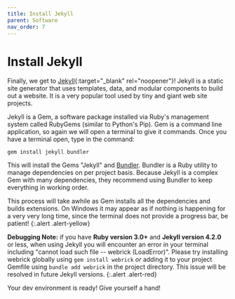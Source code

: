 ```yaml
---
title: Install Jekyll
parent: Software
nav_order: 7
---
```


# Install Jekyll

Finally, we get to [Jekyll](https://jekyllrb.com/){:target="_blank" rel="noopener"}!
Jekyll is a static site generator that uses templates, data, and modular components to build out a website. 
It is a very popular tool used by tiny and giant web site projects. 

Jekyll is a Gem, a software package installed via Ruby's management system called RubyGems (similar to Python's Pip). 
Gem is a command line application, so again we will open a terminal to give it commands.
Once you have a terminal open, type in the command:

```
gem install jekyll bundler
```

This will install the Gems "Jekyll" and [Bundler](https://bundler.io/).
Bundler is a Ruby utility to manage dependencies on per project basis. 
Because Jekyll is a complex Gem with many dependencies, they recommend using Bundler to keep everything in working order. 

This process will take awhile as Gem installs all the dependencies and builds extensions. 
On Windows it may appear as if nothing is happening for a very very long time, since the terminal does not provide a progress bar, be patient!
{:.alert .alert-yellow}

**Debugging Note:** 
if you have **Ruby version 3.0+** and **Jekyll version 4.2.0** or less, when using Jekyll you will encounter an error in your terminal including "cannot load such file -- webrick (LoadError)".
Please try installing webrick globally using `gem install webrick` *or* adding it to your project Gemfile using `bundle add webrick` in the project directory.
This issue will be resolved in future Jekyll versions.
{:.alert .alert-red}

Your dev environment is ready! Give yourself a hand!
